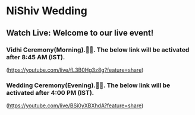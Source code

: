 # NiShiv Wedding

## Watch Live: Welcome to our live event!

### Vidhi Ceremony(Morning).🙏🌹. The below link will be activated after 8:45 AM (IST).
(https://youtube.com/live/fL3B0Hg3z8g?feature=share)



### Wedding Ceremony(Evening).💃💍. The below link will be activated after 4:00 PM (IST).
(https://youtube.com/live/BSi0yXBXhdA?feature=share)

